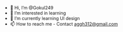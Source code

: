 - 👋 Hi, I’m @Gokul249
- 👀 I’m interested in learning
- 🌱 I’m currently learning UI design
- 📫 How to reach me - Contact aggh312@gmail.com

<!---
Gokul249/Gokul249 is a ✨ special ✨ repository because its `README.md` (this file) appears on your GitHub profile.
You can click the Preview link to take a look at your changes.
--->
